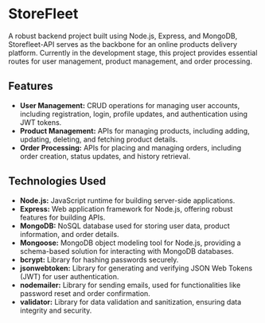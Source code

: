 # StoreFleet

A robust backend project built using Node.js, Express, and MongoDB, Storefleet-API serves as the backbone for an online products delivery platform. Currently in the development stage, this project provides essential routes for user management, product management, and order processing.

## Features

- **User Management:** CRUD operations for managing user accounts, including registration, login, profile updates, and authentication using JWT tokens.
- **Product Management:** APIs for managing products, including adding, updating, deleting, and fetching product details.
- **Order Processing:** APIs for placing and managing orders, including order creation, status updates, and history retrieval.

## Technologies Used

- **Node.js:** JavaScript runtime for building server-side applications.
- **Express:** Web application framework for Node.js, offering robust features for building APIs.
- **MongoDB:** NoSQL database used for storing user data, product information, and order details.
- **Mongoose:** MongoDB object modeling tool for Node.js, providing a schema-based solution for interacting with MongoDB databases.
- **bcrypt:** Library for hashing passwords securely.
- **jsonwebtoken:** Library for generating and verifying JSON Web Tokens (JWT) for user authentication.
- **nodemailer:** Library for sending emails, used for functionalities like password reset and order confirmation.
- **validator:** Library for data validation and sanitization, ensuring data integrity and security.
